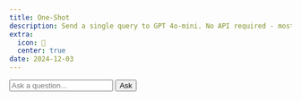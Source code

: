 ```yaml
---
title: One-Shot
description: Send a single query to GPT 4o-mini. No API required - mostly an exercise in testing out `Flask` forwarding.
extra:
  icon: 🤖
  center: true
date: 2024-12-03
---
```


<input placeholder="Ask a question..." id=input type=text-area></input> <button id=roll class=center>Ask</button>

<blockquote style="visibility:hidden;max-width:50ch" id=output></blockquote>

<script>
document.getElementById('roll').addEventListener('click', function() {
    const output = document.getElementById('output');
    output.style.visibility = ""
    output.innerHTML = '<span class="load">🤖</span>';
    query = document.getElementById('input');
    fetch(`https://api.mxb.fyi/gpt-mini?query=${query.value}`)
      .then(response => {
        if (response.status === 429) {
          output.innerText = 'Too many requests! Wait a minute.';
          throw new Error('Too many requests! Wait a minute.');
        }
        return response.text();
      })
      .then(result => {
          output.innerText = ` ${result}`;
      })
      .catch(error => {
          output.innerText = 'Error: ' + error.message; message
      });
});
</script>

<br>

